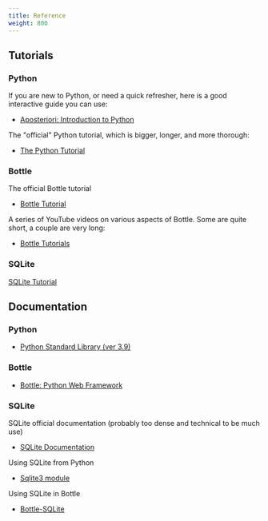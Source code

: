 ```yaml
---
title: Reference
weight: 800
---
```


## Tutorials

### Python
If you are new to Python, or need a quick refresher, here is a good interactive guide you can use:
- [Aposteriori: Introduction to Python](https://aposteriori.trinket.io/introduction-to-python)

The "official" Python tutorial, which is bigger, longer, and more thorough:
- [The Python Tutorial](https://docs.python.org/3.9/tutorial/index.html)

### Bottle
The official Bottle tutorial
- [Bottle Tutorial](https://bottlepy.org/docs/dev/tutorial.html)

A series of YouTube videos on various aspects of Bottle. Some are quite short, a couple are very long:
- [Bottle Tutorials](https://www.youtube.com/watch?v=g_9nsFJS_pk&list=PLXmMXHVSvS-AyIwEYkGNa4WE1AR1_45mv)


### SQLite
[SQLite Tutorial](https://www.sqlitetutorial.net/)

## Documentation

### Python
- [Python Standard Library (ver 3.9)](https://docs.python.org/3.9/library/index.html)

### Bottle
- [Bottle: Python Web Framework](https://bottlepy.org/docs/dev/)

### SQLite
SQLite official documentation (probably too dense and technical to be much use)
- [SQLite Documentation](https://www.sqlite.org/docs.html)

Using SQLite from Python
- [Sqlite3 module](https://docs.python.org/3/library/sqlite3.html)

Using SQLite in Bottle
- [Bottle-SQLite](https://bottlepy.org/docs/0.12/plugins/sqlite.html)